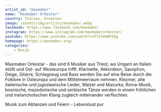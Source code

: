 ```yaml
---
artist_id: "maxmaber"
name: "Maxmaber Orkestar"
country: Italien, Kroatien
image: /assets/img/artists/maxmaber.webp
facebook: https://www.facebook.com/maxmaber
instagram: https://www.instagram.com/maxmaberorkestar/
youtube: https://www.youtube.com/watch?v=F7JYeH8PZGg
homepage: https://maxmaber.org/
categories:
    - Musik
---
```

Maxmaber Orkestar - das sind 6 Musiker aus Triest, wo Ungarn an Italien stößt und Ost- auf Westeuropa trifft. Klarinette, Akkordeon, Saxophon, Geige, Gitarre, Schlagzeug und Bass werden Sie auf eine Reise durch die Folklore in Osteuropa und dem Mittelmeerraum nehmen. Klezmer, alte italienische und jugoslawische Lieder, Walzer und Mazurka, Roma-Musik, bosnische, mazedonische und serbische Tänze werden in einem fröhlichen und melancholischen Klang zugleich miteinander verflochten.

Musik zum Abtanzen und Feiern - Lebenslust pur